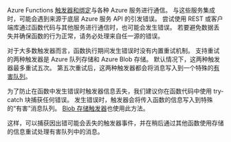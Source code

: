Azure Functions [触发器和绑定](../articles/azure-functions/functions-triggers-bindings.md)与各种 Azure 服务进行通信。 与这些服务集成时，可能会遇到来源于底层 Azure 服务 API 的引发错误。 尝试使用 REST 或客户端库通过函数代码与其他服务进行通信时，也可能会发生错误。 若要避免数据丢失并确保函数的行为正常，请务必处理来自任一源的错误。

对于大多数触发器而言，函数执行期间发生错误时没有内置重试机制。 支持重试的两种触发器是 Azure 队列存储和 Azure Blob 存储。 默认情况下，这两种触发器最多重试五次。 第五次重试后，这两种触发器都会将消息写入到一个特殊的[有害队列](../articles/azure-functions/functions-bindings-storage-queue.md#trigger---poison-messages)。 

为了防止在函数中发生错误时触发器信息丢失，我们建议你在函数代码中使用 try-catch 块捕获任何错误。 发生错误时，触发器会将传入函数的信息写入到特殊的“有害”消息队列。 [Blob 存储触发器](../articles/azure-functions/functions-bindings-storage-blob.md#trigger---poison-blobs)也使用此方法。 

这样，可以捕获因出错可能会丢失的触发器事件，并在稍后通过其他函数使用存储的信息重试处理有害队列中的消息。  

